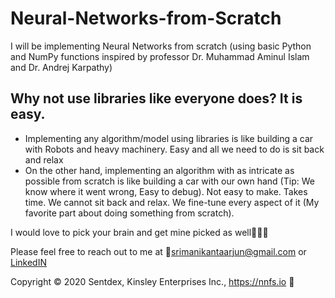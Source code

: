 # Neural-Networks-from-Scratch
I will be implementing Neural Networks from scratch (using basic Python and NumPy functions inspired by professor Dr. Muhammad Aminul Islam and Dr. Andrej Karpathy)

## Why not use libraries like everyone does? It is easy.
* Implementing any algorithm/model using libraries is like building a car with Robots and heavy machinery. Easy and all we need to do is sit back and relax
* On the other hand, implementing an algorithm with as intricate as possible from scratch is like building a car with our own hand (Tip: We know where it went wrong, Easy to debug). Not easy to make. Takes time. We cannot sit back and relax. We fine-tune every aspect of it (My favorite part about doing something from scratch).

I would love to pick your brain and get mine picked as well🤖✍🏼

Please feel free to reach out to me at 📧srimanikantaarjun@gmail.com or [LinkedIN](https://www.linkedin.com/in/srimanikanta-arjun/)

Copyright © 2020 Sentdex, Kinsley Enterprises Inc., https://nnfs.io 🧠 
